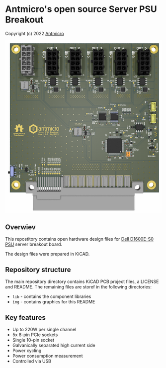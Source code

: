 # Antmicro's open source Server PSU Breakout

Copyright (c) 2022 [Antmicro](https://www.antmicro.com)

![Baseboard visualization](img/nuc-compute-cluster-power-breakout-top-ray.png)


## Overwiev

This repostitory contains open hardware design files for [Dell D1600E-S0 PSU](https://www.dell.com/en-us/work/shop/dell-power-supply-ac-1600-watt-psu-io/apd/450-ahuc/computer-chassis-components) server breakout board. 

The design files were prepared in KiCAD.

## Repository structure

The main repository directory contains KiCAD PCB project files, a LICENSE and README. The remaining files are storef in the following directories:
- `lib` - contains the component libraries
- `img` - contains graphics for this README

## Key features

- Up to 220W per single channel
- 5x 8-pin PCIe sockets 
- Single 10-pin socket
- Galvanically separated high current side
- Power cycling 
- Power consumption measurement
- Controlled via USB
